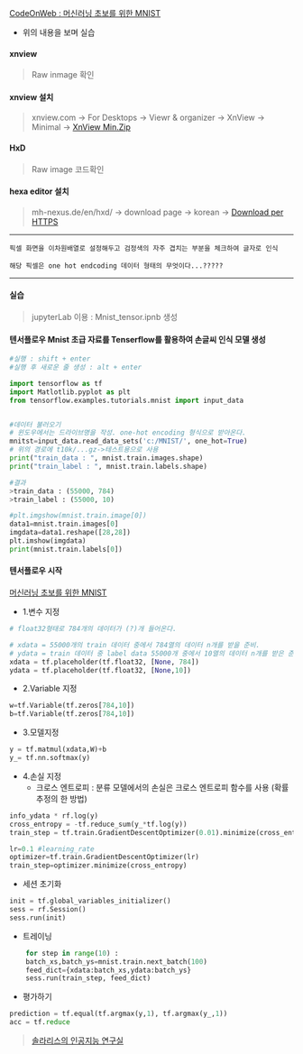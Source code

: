 
[CodeOnWeb : 머신러닝 초보를 위한 MNIST](https://codeonweb.com/entry/12045839-0aa9-4bad-8c7e-336b89401e10) 
- 위의 내용을 보며 실습

#### xnview 
> Raw inmage 확인

#### xnview 설치
>xnview.com -> For Desktops -> Viewr & organizer -> XnView -> Minimal -> [XnView Min.Zip](https://www.xnview.com/en/xnview/#downloads)


#### HxD 
> Raw image 코드확인
#### hexa editor 설치
>mh-nexus.de/en/hxd/ -> download page -> korean -> [Download per HTTPS](https://mh-nexus.de/en/downloads.php?product=HxD20)

----

```손글씨인식(회귀분석)
픽셀 화면을 이차원배열로 설정해두고 검정색의 자주 겹치는 부분을 체크하여 글자로 인식 
```

```One hot encoding
해당 픽셀은 one hot endcoding 데이터 형태의 무엇이다...?????
```

----
#### 실습
> jupyterLab 이용 : Mnist_tensor.ipnb 생성

#### 텐서플로우 Mnist 초급 자료를 Tenserflow를 활용하여 손글씨 인식 모델 생성
```python
#실행 : shift + enter
#실행 후 새로운 줄 생성 : alt + enter 

import tensorflow as tf
import Matlotlib.pyplot as plt
from tensorflow.examples.tutorials.mnist import input_data


#데이터 불러오기
# 윈도우에서는 드라이브명을 작성. one-hot encoding 형식으로 받아온다.
mnitst=input_data.read_data_sets('c:/MNIST/', one_hot=True)  
# 위의 경로에 t10k/...gz->테스트용으로 사용
print("train_data : ", mnist.train.images.shape)
print("train_label : ", mnist.train.labels.shape)

#결과
>train_data : (55000, 784)
>train_label : (55000, 10)

```

```python
#plt.imgshow(mnist.train.image[0])
data1=mnist.train.images[0]
imgdata=data1.reshape([28,28])
plt.imshow(imgdata)
print(mnist.train.labels[0])
```

#### 텐서플로우 시작
[머신러닝 초보를 위한 MNIST](https://codeonweb.com/entry/12045839-0aa9-4bad-8c7e-336b89401e10)
- 1.변수 지정
```python
# float32형태로 784개의 데이터가 (?)개 들어온다.

# xdata = 55000개의 train 데이터 중에서 784열의 데이터 n개를 받을 준비. 
# ydata = train 데이터 중 label data 55000개 중에서 10열의 데이터 n개를 받은 준비.
xdata = tf.placeholder(tf.float32, [None, 784]) 
ydata = tf.placeholder(tf.float32, [None,10])
```
- 2.Variable 지정
```python
w=tf.Variable(tf.zeros[784,10])
b=tf.Variable(tf.zeros[784,10])
```
- 3.모델지정
```python
y = tf.matmul(xdata,W)+b
y_= tf.nn.softmax(y)
```

- 4.손실 지정 
    - 크로스 엔트로피 : 분류 모델에서의 손실은 크로스 엔트로피 함수를 사용 (확률 추정의 한 방법)
```python
info_ydata * rf.log(y)
cross_entropy = -tf.reduce_sum(y_*tf.log(y))
train_step = tf.train.GradientDescentOptimizer(0.01).minimize(cross_entropy)
```


```python
lr=0.1 #learning_rate
optimizer=tf.train.GradientDescentOptimizer(lr)
train_step=optimizer.minimize(cross_entropy)

```

- 세션 초기화
```python
init = tf.global_variables_initializer()
sess = rf.Session()
sess.run(init)
```

- 트레이닝
```python
    for step in range(10) :
    batch_xs,batch_ys=mnist.train.next_batch(100)
    feed_dict={xdata:batch_xs,ydata:batch_ys}
    sess.run(train_step, feed_dict)
```
- 평가하기
```python
prediction = tf.equal(tf.argmax(y,1), tf.argmax(y_,1))
acc = tf.reduce

```



>[솔라리스의 인공지능 연구실](http://solarisailab.com/)



